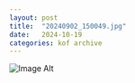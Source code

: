 ```yaml
---
layout:	post
title:	"20240902_150049.jpg"
date:	2024-10-19
categories:	kof archive
---
```


![Image Alt](https://k0f.github.io/assets/20240902_150049.jpg)